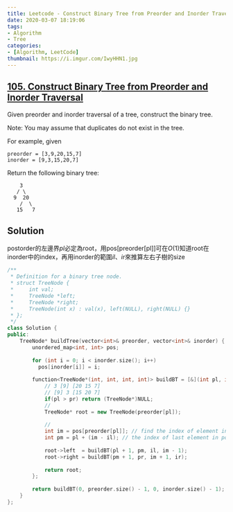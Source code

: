 ```yaml
---
title: Leetcode - Construct Binary Tree from Preorder and Inorder Traversal
date: 2020-03-07 18:19:06
tags:
- Algorithm
- Tree
categories:
- [Algorithm, LeetCode]
thumbnail: https://i.imgur.com/IwyHHN1.jpg
---
```


## [105. Construct Binary Tree from Preorder and Inorder Traversal](https://leetcode.com/problems/construct-binary-tree-from-preorder-and-inorder-traversal/)


Given preorder and inorder traversal of a tree, construct the binary tree.

Note:
You may assume that duplicates do not exist in the tree.

For example, given

```
preorder = [3,9,20,15,7]
inorder = [9,3,15,20,7]
```

Return the following binary tree:

```
    3
   / \
  9  20
    /  \
   15   7
```

<!-- more -->

## Solution

postorder的左邊界$pl$必定為root，用pos[preorder[pl]]可在$O(1)$知道root在inorder中的index，再用inorder的範圍$il$、$ir$來推算左右子樹的size

```cpp
/**
 * Definition for a binary tree node.
 * struct TreeNode {
 *     int val;
 *     TreeNode *left;
 *     TreeNode *right;
 *     TreeNode(int x) : val(x), left(NULL), right(NULL) {}
 * };
 */
class Solution {
public:    
    TreeNode* buildTree(vector<int>& preorder, vector<int>& inorder) {
        unordered_map<int, int> pos;
 
        for (int i = 0; i < inorder.size(); i++)
          pos[inorder[i]] = i;
        
        function<TreeNode*(int, int, int, int)> buildBT = [&](int pl, int pr, int il, int ir) {
            // 3 [9] [20 15 7]
            // [9] 3 [15 20 7]
            if(pl > pr) return (TreeNode*)NULL;
            //
            TreeNode* root = new TreeNode(preorder[pl]);
            
            //
            int im = pos[preorder[pl]]; // find the index of element in inorder array
            int pm = pl + (im - il); // the index of last element in postorder array  
            
            root->left  = buildBT(pl + 1, pm, il, im - 1);
            root->right = buildBT(pm + 1, pr, im + 1, ir);
            
            return root;
        };
        
        return buildBT(0, preorder.size() - 1, 0, inorder.size() - 1);
    }
};
```